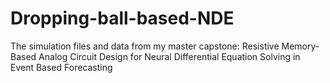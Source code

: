 # Dropping-ball-based-NDE
The simulation files and data from my master capstone: Resistive Memory-Based Analog Circuit Design for Neural Differential Equation Solving in Event Based Forecasting
